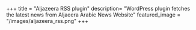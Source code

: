 +++
title = "Aljazeera RSS plugin"
description= "WordPress plugin fetches the latest news from Aljaeera Arabic News Website"
featured_image = "/images/aljazeera_rss.png"
+++



